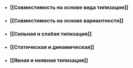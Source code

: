 - ### [[Совместимость на основе вида типизации]]
- ### [[Совместимость на основе вариантности]]
- ### [[Сильная и слабая типизация]]
- ### [[Статическая и динамическая]]
- ### [[Явная и неявная типизация]]
